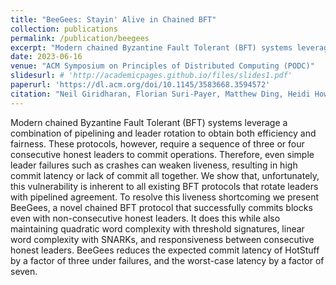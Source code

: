 ```yaml
---
title: "BeeGees: Stayin' Alive in Chained BFT"
collection: publications
permalink: /publication/beegees
excerpt: "Modern chained Byzantine Fault Tolerant (BFT) systems leverage a combination of pipelining and leader rotation to obtain both efficiency and fairness. These protocols, however, require a sequence of three or four consecutive honest leaders to commit operations. Therefore, even simple leader failures such as crashes can weaken liveness, resulting in high commit latency or lack of commit all together. We show that, unfortunately, this vulnerability is inherent to all existing BFT protocols that rotate leaders with pipelined agreement. To resolve this liveness shortcoming we present BeeGees1, a novel chained BFT protocol that successfully commits blocks even with non-consecutive honest leaders. It does this while also maintaining quadratic word complexity with threshold signatures, linear word complexity with SNARKs, and responsiveness between consecutive honest leaders. BeeGees reduces the expected commit latency of HotStuff by a factor of three under failures, and the worst-case latency by a factor of seven."
date: 2023-06-16
venue: "ACM Symposium on Principles of Distributed Computing (PODC)"
slidesurl: # 'http://academicpages.github.io/files/slides1.pdf'
paperurl: 'https://dl.acm.org/doi/10.1145/3583668.3594572'
citation: "Neil Giridharan, Florian Suri-Payer, Matthew Ding, Heidi Howard, Ittai Abraham, and Natacha Crooks. ACM Symposium on Principles of Distributed Computing (PODC 2023)."
---
```


Modern chained Byzantine Fault Tolerant (BFT) systems leverage a combination of pipelining and leader rotation to obtain both efficiency and fairness. These protocols, however, require a sequence of three or four consecutive honest leaders to commit operations. Therefore, even simple leader failures such as crashes can weaken liveness, resulting in high commit latency or lack of commit all together. We show that, unfortunately, this vulnerability is inherent to all existing BFT protocols that rotate leaders with pipelined agreement. To resolve this liveness shortcoming we present BeeGees, a novel chained BFT protocol that successfully commits blocks even with non-consecutive honest leaders. It does this while also maintaining quadratic word complexity with threshold signatures, linear word complexity with SNARKs, and responsiveness between consecutive honest leaders. BeeGees reduces the expected commit latency of HotStuff by a factor of three under failures, and the worst-case latency by a factor of seven.
